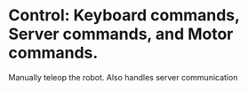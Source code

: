 # Control: Keyboard commands, Server commands, and Motor commands.
Manually teleop the robot. Also handles server communication
